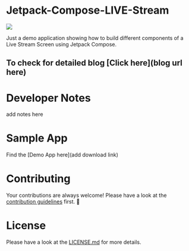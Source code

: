 # Jetpack-Compose-LIVE-Stream

<img src=https://cdn-images-1.medium.com/max/1600/1*jqLEwHP1bvRlUkfm9Ephkw.png>

Just a demo application showing how to build different components of a Live Stream Screen using Jetpack Compose.

## To check for detailed blog [Click here](blog url here)

# Developer Notes
add notes here

# Sample App
Find the [Demo App here](add download link)

# Contributing
Your contributions are always welcome! Please have a look at the [contribution guidelines](CONTRIBUTING.md) first. :tada:

# License
Please have a look at the [LICENSE.md](LICENSE.md) for more details.
